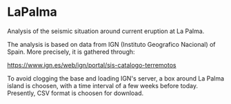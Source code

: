 # LaPalma

Analysis of the seismic situation around current eruption at La Palma.

The analysis is based on data from IGN (Instituto Geografico Nacional) of Spain. More precisely, it is gathered through:

https://www.ign.es/web/ign/portal/sis-catalogo-terremotos

To avoid clogging the base and loading IGN's server, a box around La Palma island is choosen, with a time interval of a few weeks before today. Presently, CSV format is choosen for download.


